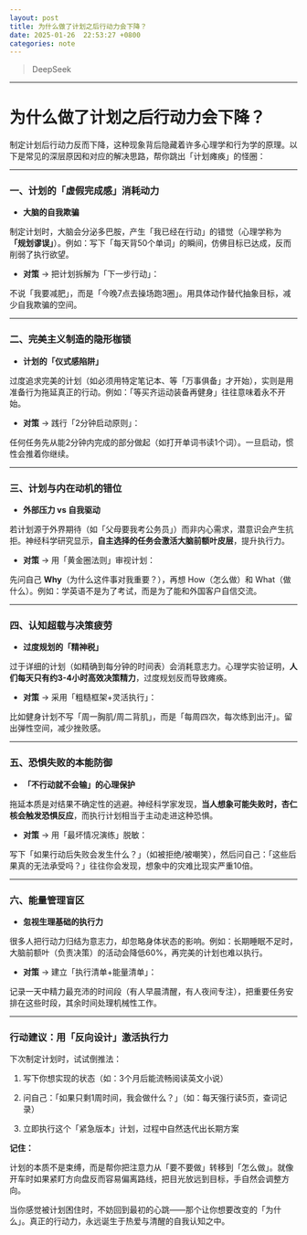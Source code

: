 ```yaml
---
layout: post
title: 为什么做了计划之后行动力会下降？
date: 2025-01-26  22:53:27 +0800
categories: note
---
```



>DeepSeek

---

# 为什么做了计划之后行动力会下降？

制定计划后行动力反而下降，这种现象背后隐藏着许多心理学和行为学的原理。以下是常见的深层原因和对应的解决思路，帮你跳出「计划瘫痪」的怪圈：



---



### **一、计划的「虚假完成感」消耗动力**

- **大脑的自我欺骗**

制定计划时，大脑会分泌多巴胺，产生「我已经在行动」的错觉（心理学称为 **「规划谬误」**）。例如：写下「每天背50个单词」的瞬间，仿佛目标已达成，反而削弱了执行欲望。

- **对策** → 把计划拆解为「下一步行动」：

不说「我要减肥」，而是「今晚7点去操场跑3圈」。用具体动作替代抽象目标，减少自我欺骗的空间。



---



### **二、完美主义制造的隐形枷锁**

- **计划的「仪式感陷阱」**

过度追求完美的计划（如必须用特定笔记本、等「万事俱备」才开始），实则是用准备行为拖延真正的行动。例如：「等买齐运动装备再健身」往往意味着永不开始。

- **对策** → 践行「2分钟启动原则」：

任何任务先从能2分钟内完成的部分做起（如打开单词书读1个词）。一旦启动，惯性会推着你继续。



---



### **三、计划与内在动机的错位**

- **外部压力 vs 自我驱动**

若计划源于外界期待（如「父母要我考公务员」）而非内心需求，潜意识会产生抗拒。神经科学研究显示，**自主选择的任务会激活大脑前额叶皮层**，提升执行力。

- **对策** → 用「黄金圈法则」审视计划：

先问自己 **Why**（为什么这件事对我重要？），再想 How（怎么做）和 What（做什么）。例如：学英语不是为了考试，而是为了能和外国客户自信交流。



---



### **四、认知超载与决策疲劳**

- **过度规划的「精神税」**

过于详细的计划（如精确到每分钟的时间表）会消耗意志力。心理学实验证明，**人们每天只有约3-4小时高效决策精力**，过度规划反而导致瘫痪。

- **对策** → 采用「粗糙框架+灵活执行」：

比如健身计划不写「周一胸肌/周二背肌」，而是「每周四次，每次练到出汗」。留出弹性空间，减少挫败感。



---



### **五、恐惧失败的本能防御**

- **「不行动就不会输」的心理保护**

拖延本质是对结果不确定性的逃避。神经科学家发现，**当人想象可能失败时，杏仁核会触发恐惧反应**，而执行计划相当于主动走进这种恐惧。

- **对策** → 用「最坏情况演练」脱敏：

写下「如果行动后失败会发生什么？」（如被拒绝/被嘲笑），然后问自己：「这些后果真的无法承受吗？」往往你会发现，想象中的灾难比现实严重10倍。



---



### **六、能量管理盲区**

- **忽视生理基础的执行力**

很多人把行动力归结为意志力，却忽略身体状态的影响。例如：长期睡眠不足时，大脑前额叶（负责决策）的活动会降低60%，再完美的计划也难以执行。

- **对策** → 建立「执行清单+能量清单」：

记录一天中精力最充沛的时间段（有人早晨清醒，有人夜间专注），把重要任务安排在这些时段，其余时间处理机械性工作。



---



### **行动建议：用「反向设计」激活执行力**

下次制定计划时，试试倒推法：

1. 写下你想实现的状态（如：3个月后能流畅阅读英文小说）

2. 问自己：「如果只剩1周时间，我会做什么？」（如：每天强行读5页，查词记录）

3. 立即执行这个「紧急版本」计划，过程中自然迭代出长期方案



**记住：**

计划的本质不是束缚，而是帮你把注意力从「要不要做」转移到「怎么做」。就像开车时如果紧盯方向盘反而容易偏离路线，把目光放远到目标，手自然会调整方向。



当你感觉被计划困住时，不妨回到最初的心跳——那个让你想要改变的「为什么」。真正的行动力，永远诞生于热爱与清醒的自我认知之中。